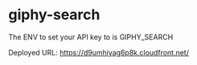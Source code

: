 # giphy-search
The ENV to set your API key to is GIPHY_SEARCH

Deployed URL: https://d9umhiyag6p8k.cloudfront.net/

